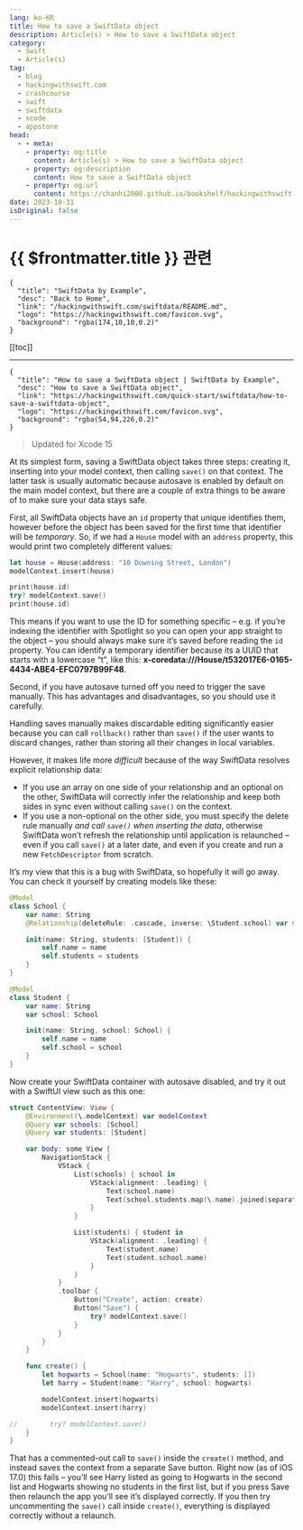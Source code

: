 ```yaml
---
lang: ko-KR
title: How to save a SwiftData object
description: Article(s) > How to save a SwiftData object
category:
  - Swift
  - Article(s)
tag: 
  - blog
  - hackingwithswift.com
  - crashcourse
  - swift
  - swiftdata
  - xcode
  - appstore
head:
  - - meta:
    - property: og:title
      content: Article(s) > How to save a SwiftData object
    - property: og:description
      content: How to save a SwiftData object
    - property: og:url
      content: https://chanhi2000.github.io/bookshelf/hackingwithswift.com/swiftdata/how-to-save-a-swiftdata-object.html
date: 2023-10-31
isOriginal: false
---
```


# {{ $frontmatter.title }} 관련

```component VPCard
{
  "title": "SwiftData by Example",
  "desc": "Back to Home",
  "link": "/hackingwithswift.com/swiftdata/README.md",
  "logo": "https://hackingwithswift.com/favicon.svg",
  "background": "rgba(174,10,10,0.2)"
}
```

[[toc]]

---

```component VPCard
{
  "title": "How to save a SwiftData object | SwiftData by Example",
  "desc": "How to save a SwiftData object",
  "link": "https://hackingwithswift.com/quick-start/swiftdata/how-to-save-a-swiftdata-object", 
  "logo": "https://hackingwithswift.com/favicon.svg",
  "background": "rgba(54,94,226,0.2)"
}
```

> Updated for Xcode 15

At its simplest form, saving a SwiftData object takes three steps: creating it, inserting into your model context, then calling `save()` on that context. The latter task is usually automatic because autosave is enabled by default on the main model context, but there are a couple of extra things to be aware of to make sure your data stays safe.

First, all SwiftData objects have an `id` property that unique identifies them, however before the object has been saved for the first time that identifier will be *temporary*. So, if we had a `House` model with an `address` property, this would print two completely different values:

```swift
let house = House(address: "10 Downing Street, London")
modelContext.insert(house)

print(house.id)
try? modelContext.save()
print(house.id)
```

This means if you want to use the ID for something specific – e.g. if you’re indexing the identifier with Spotlight so you can open your app straight to the object – you should always make sure it’s saved before reading the `id` property. You can identify a temporary identifier because its a UUID that starts with a lowercase “t”, like this: **x-coredata:///House/t532017E6-0165-4434-ABE4-EFC0797B99F48**.

Second, if you have autosave turned off you need to trigger the save manually. This has advantages and disadvantages, so you should use it carefully.

Handling saves manually makes discardable editing significantly easier because you can call `rollback()` rather than `save()` if the user wants to discard changes, rather than storing all their changes in local variables.

However, it makes life more *difficult* because of the way SwiftData resolves explicit relationship data:

- If you use an array on one side of your relationship and an optional on the other, SwiftData will correctly infer the relationship and keep both sides in sync even without calling `save()` on the context.
- If you use a non-optional on the other side, you must specify the delete rule manually *and call `save()` when inserting the data*, otherwise SwiftData won’t refresh the relationship until application is relaunched – even if you call `save()` at a later date, and even if you create and run a new `FetchDescriptor` from scratch.

It’s my view that this is a bug with SwiftData, so hopefully it will go away. You can check it yourself by creating models like these:

```swift
@Model
class School {
    var name: String
    @Relationship(deleteRule: .cascade, inverse: \Student.school) var students: [Student]

    init(name: String, students: [Student]) {
        self.name = name
        self.students = students
    }
}

@Model
class Student {
    var name: String
    var school: School

    init(name: String, school: School) {
        self.name = name
        self.school = school
    }
}
```

Now create your SwiftData container with autosave disabled, and try it out with a SwiftUI view such as this one:

```swift
struct ContentView: View {
    @Environment(\.modelContext) var modelContext
    @Query var schools: [School]
    @Query var students: [Student]

    var body: some View {
        NavigationStack {
            VStack {
                List(schools) { school in
                    VStack(alignment: .leading) {
                        Text(school.name)
                        Text(school.students.map(\.name).joined(separator: ", "))
                    }
                }

                List(students) { student in
                    VStack(alignment: .leading) {
                        Text(student.name)
                        Text(student.school.name)
                    }
                }
            }
            .toolbar {
                Button("Create", action: create)
                Button("Save") {
                    try? modelContext.save()
                }
            }
        }
    }

    func create() {
        let hogwarts = School(name: "Hogwarts", students: [])
        let harry = Student(name: "Harry", school: hogwarts)

        modelContext.insert(hogwarts)
        modelContext.insert(harry)

//        try? modelContext.save()
    }
}
```

That has a commented-out call to `save()` inside the `create()` method, and instead saves the context from a separate Save button. Right now (as of iOS 17.0) this fails – you’ll see Harry listed as going to Hogwarts in the second list and Hogwarts showing no students in the first list, but if you press Save then relaunch the app you’ll see it’s displayed correctly. If you then try uncommenting the `save()` call inside `create()`, everything is displayed correctly without a relaunch.

